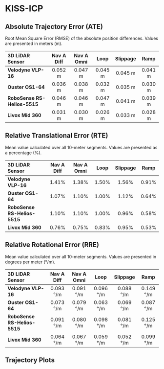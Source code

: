 # KISS-ICP

## Absolute Trajectory Error (ATE)

Root Mean Square Error (RMSE) of the absolute position differences. Values are presented in meters (m).

| 3D LiDAR Sensor              | Nav A Diff     | Nav A Omni     | Loop           | Slippage       | Ramp           |
| :--------------------------- | :------------: | :------------: | :------------: | :------------: | :------------: |
| **Velodyne VLP-16**          | 0.052 m | 0.047 m | 0.045 m | 0.045 m | 0.041 m |
| **Ouster OS1-64**            | 0.036 m | 0.038 m | 0.032 m | 0.035 m | 0.030 m |
| **RoboSense RS-Helios-5515** | 0.046 m | 0.046 m | 0.047 m | 0.041 m | 0.039 m |
| **Livox Mid 360**            | 0.031 m | 0.030 m | 0.026 m | 0.033 m | 0.028 m |

## Relative Translational Error (RTE)

Mean value calculated over all 10-meter segments. Values are presented as a percentage (%).

| 3D LiDAR Sensor              | Nav A Diff   | Nav A Omni   | Loop         | Slippage     | Ramp         |
| :--------------------------- | :----------: | :----------: | :----------: | :----------: | :----------: |
| **Velodyne VLP-16**          | 1.41% | 1.38% | 1.50% | 1.56% | 0.91% |
| **Ouster OS1-64**            | 1.07% | 1.10% | 1.00% | 1.12% | 0.64% |
| **RoboSense RS-Helios-5515** | 1.10% | 1.10% | 1.00% | 0.96% | 0.58% |
| **Livox Mid 360**            | 0.76% | 0.75% | 0.83% | 0.95% | 0.53% |

## Relative Rotational Error (RRE)

Mean value calculated over all 10-meter segments. Values are presented in degrees per meter (°/m).

| 3D LiDAR Sensor              | Nav A Diff       | Nav A Omni       | Loop             | Slippage         | Ramp             |
| :--------------------------- | :--------------: | :--------------: | :--------------: | :--------------: | :--------------: |
| **Velodyne VLP-16**          | 0.093 °/m | 0.091 °/m | 0.096 °/m | 0.088 °/m | 0.149 °/m |
| **Ouster OS1-64**            | 0.073 °/m | 0.079 °/m | 0.063 °/m | 0.069 °/m | 0.087 °/m |
| **RoboSense RS-Helios-5515** | 0.091 °/m | 0.080 °/m | 0.098 °/m | 0.081 °/m | 0.125 °/m |
| **Livox Mid 360**            | 0.064 °/m | 0.067 °/m | 0.059 °/m | 0.052 °/m | 0.099 °/m |

## Trajectory Plots

